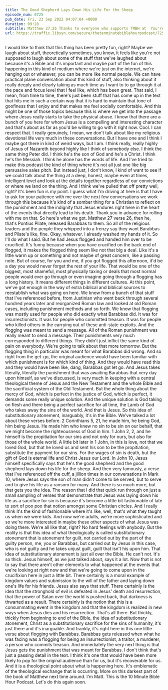 ```yaml
---
title: The Good Shepherd Lays Down His Life For the Sheep
episode_num: 0725
pub_date: Fri, 23 Sep 2022 04:07:04 +0000
duration: 09:28
subtitle: Matthew 27:26 Thanks to everyone who supports TMBH at  You're the reason we can all do this together!  Music written and performed by .
url: https://traffic.libsyn.com/secure/thetenminutebiblehourpodcast/725_-_The_Good_Shepherd_Lays_Down_His_Life_For_the_Sheep.mp3
---
```


 I would like to think that this thing has been pretty fun, right? Maybe we laugh about stuff, theoretically sometimes, you know, it feels like you're not supposed to laugh about some of the stuff that we've laughed about because it's a Bible and it's important and maybe part of the fun of this happening in this kind of medium where we're just on the internet, we're hanging out or whatever, you can be more like normal people. We can have practical plane conversation about this kind of stuff, also thinking about it really deeply and clearly taking as much time as I want to to go through it at the pace and focus level that I feel like, which has been great. That said, I mean, from time to time, there's just been stuff that has come up in the text that hits me in such a certain way that it is hard to maintain that tone of goofiness that I enjoy and that makes me feel socially comfortable. And this might be one of those topics because this is where we get into the passage where Jesus really starts to take the physical abuse. I know that there are a bunch of you here for whom Jesus is a compelling and interesting character and that's about as far as you'd be willing to go with it right now. Cool. I can respect that. I really genuinely, I mean, we don't talk about like my religious devotional life very much in these conversations. But I have one and I think I maybe got there in kind of weird ways, but I am. I think really, really highly of Jesus of Nazareth beyond highly like I think of somebody else. I think the same thing Peter did. I think he's the son of God and he's a Christ. I think he's the Messiah. I think he alone has the words of life. And I've tried to make this podcast the kind of thing where it's not all just one like big persuasive sales pitch. But instead just, I don't know, I kind of want to see if we could talk about the thing at a deep, honest, maybe even at times, intelligent level and look at the details together regardless of our convictions or where we land on the thing. And I think we've pulled that off pretty well, right? It's been fun is my point. I guess what I'm driving at here is that I have to ask for your patience with me over the next few conversations we work through this because it's kind of a somber thing for a Christian to reflect on the punishment and the indignity that Jesus endures right here in the heart of the events that directly lead to his death. Thank you in advance for rolling with me on that. So here's what we got. Matthew 27 verse 26, then he, that's Pontius Pilate, released Barabbas to them. So all of the religious leaders and the people they whipped into a frenzy say they want Barabbas and Pilate's like, fine. Okay, whatever. I already washed my hands of it. So I'll do what I said. But he had Jesus flogged and handed him over to be crucified. It's funny because when you have crucified on the back end of flogged, it makes the flogged thing seem like not that big a deal. Like it's a little warm up or something and not maybe of great concern, like a passing note. But of course, for you and me, if you got flogged this afternoon, it'd be a day you would never forget the rest of your life. That would be one of the biggest, most shameful, most physically taxing or deals that most normal people would ever go through or even imagine going through a flogging has a long history. It means different things in different cultures. At this point, we've got enough in the way of extra biblical and biblical sources to reestablish what was going on here. We know from a bunch of that stuff that I've referenced before, from Justinian who went back through several hundred years later and reorganized Roman law and looked at old Roman cases, including punishment methods and so forth. We know that flogging was mostly used for people who did exactly what Barabbas did. It was for insurrectionists. It was for people who committed treason. It was for people who killed others in the carrying out of these anti-state exploits. And the flogging was meant to send a message. All of the Roman punishment was really meant to send a message. Their punishments very much corresponded to different things. They didn't just inflict the same kind of pain on everybody. We're going to talk about that more tomorrow. But the flogging thing in particular was meant for what Barabbas did wrong. And so right from the get-go, the original audience would have been familiar with which punishment is for which kind of thing. And they would have read this and they would have been like, dang, Barabbas got let go. And Jesus takes literally, literally the punishment that was awaiting Barabbas that very day upon himself, as we've discussed, is very much in keeping with a central theological theme of Jesus and the New Testament and the whole Bible and the sacrificial system of the Old Testament. But the whole thing about the mercy of God, which is perfect in the justice of God, which is perfect, it demands some really unique solution. And the unique solution is God taking on flesh and there being a perfect sacrifice for all time, the Lamb of God who takes away the sins of the world. And that is Jesus. So this idea of substitutionary atonement, inarguably, it's in the Bible. We've talked a lot about these verses before. 2 Corinthians 5, 21, he made him, he being God, him being Jesus. He made him who knew no sin to be sin on our behalf, that we might become the righteousness of God in him. 1 John 2, 2, and he himself is the propitiation for our sins and not only for ours, but also for those of the whole world. A little bit later in 1 John, in this is love, not that we loved God, but that he loved us and sent his son to be the propitiation, substitute the payment for our sins. For the wages of sin is death, but the gift of God is eternal life and Christ Jesus our Lord. In John 10, Jesus himself specifically says that he's the good shepherd and the good shepherd lays down his life for the sheep. And then very famously, a verse that I've referenced off the cuff, a jillion times in our conversations in Mark 10, where Jesus says the son of man didn't come to be served, but to serve and to give his life as a ransom for many. And there is so much more, but that gets you the idea. The reason that I did that quick run through on just a small sampling of verses that demonstrate that Jesus was laying down his life as a sacrifice for sin is because it's become a little bit fashionable of late to sort of poo poo that notion amongst some Christian circles. And I really think it's the kind of fashionable where it's like, well, that's what they taught us when we were kids. And now we're adults, we're more sophisticated and so we're more interested in maybe these other aspects of what Jesus was doing there. We're all like that, right? No hard feelings with anybody. But the reality is that this idea of what theologically is called substitutionary atonement that is atonement for guilt, not carried out by the part of the guilty person, me, you or Barabbas, but carried out by Jesus in this case, who is not guilty and he takes unjust guilt, guilt that isn't his upon him. That idea of substitutionary atonement is just all over the Bible. He can't not. It's so thick. Jesus himself, as we just talked about, says it a lot. Now that is not to say that there aren't other elements to what happened at the events that we're looking at right now and that we're going to come upon in the crucifixion here in just a little bit. There certainly is a moral example of kingdom values and submission to the will of the father and laying down one's life for his friends. Jesus also says that stuff. There certainly is the idea that the stronghold of evil is defeated in Jesus' death and resurrection, that the power of Satan over the world is pushed back, that darkness is thwarted as a result. There certainly is the notion that this is a consummating event in the kingdom and that the kingdom is realized in new ways when Jesus dies and his resurrection. That's all there. But thickly, thickly from beginning to end of the Bible, the idea of substitutionary atonement, Christ as a substitutionary sacrifice for the sins of humanity, it's just there and it's inarguable. And frankly, it's right here in this one little verse about flogging with Barabbas. Barabbas gets released when what he was facing was a flogging for being an insurrectionist, a traitor, a murderer, a person who commits treason. And immediately the very next thing is that Jesus gets the punishment that was meant for Barabbas. I don't think that's just a passing detail in the text. I think it's one that would have been more likely to pop for the original audience than for us, but it's recoverable for us. And it is a theological point about what is happening here. It's emblematic of the theological exchange that is occurring. More on this darkest part of the book of Matthew next time around. I'm Matt. This is the 10 Minute Bible Hour Podcast. Let's do this again soon.